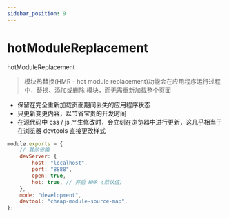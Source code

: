 ```yaml
---
sidebar_position: 9
---
```


# hotModuleReplacement

hotModuleReplacement

> 模块热替换(HMR - hot module replacement)功能会在应用程序运行过程中，替换、添加或删除 模块，而无需重新加载整个页面

-   保留在完全重新加载页面期间丢失的应用程序状态
-   只更新变更内容，以节省宝贵的开发时间
-   在源代码中 css / js 产生修改时，会立刻在浏览器中进行更新，这几乎相当于在浏览器 devtools 直接更改样式

```javascript
module.exports = {
    // 其他省略
    devServer: {
        host: "localhost",
        port: "8888",
        open: true,
        hot: true, // 开启 HMR (默认值)
    },
    mode: "development",
    devtool: "cheap-module-source-map",
};
```
